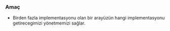 ### Amaç
- Birden fazla implementasyonu olan bir arayüzün hangi implementasyonu getirecegimizi yönetmemizi sağlar.
